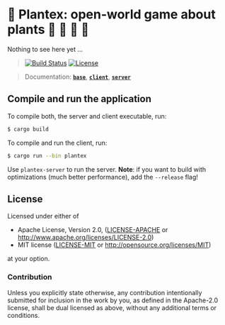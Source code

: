 # :seedling: Plantex: open-world game about plants :evergreen_tree: :leaves: :herb: :palm_tree:

Nothing to see here yet ...


> [![Build Status](https://travis-ci.org/OsnaCS/plantex.svg?branch=master)](https://travis-ci.org/OsnaCS/plantex)
[![License](https://img.shields.io/github/license/OsnaCS/plantex.svg)]()

> Documentation: [**`base`**](https://osnacs.github.io/plantex/base/index.html),
                 [**`client`**](https://osnacs.github.io/plantex/client/index.html),
                 [**`server`**](https://osnacs.github.io/plantex/server/index.html)

## Compile and run the application

To compile both, the server and client executable, run:

```bash
$ cargo build
```

To compile and run the client, run:

```bash
$ cargo run --bin plantex
```

Use `plantex-server` to run the server. **Note**: if you want to build with optimizations (much better performance), add the `--release` flag!


## License

Licensed under either of

 * Apache License, Version 2.0, ([LICENSE-APACHE](LICENSE-APACHE) or http://www.apache.org/licenses/LICENSE-2.0)
 * MIT license ([LICENSE-MIT](LICENSE-MIT) or http://opensource.org/licenses/MIT)

at your option.

### Contribution

Unless you explicitly state otherwise, any contribution intentionally submitted
for inclusion in the work by you, as defined in the Apache-2.0 license, shall be dual licensed as above, without any
additional terms or conditions.
